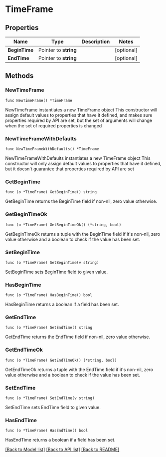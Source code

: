# TimeFrame

## Properties

Name | Type | Description | Notes
------------ | ------------- | ------------- | -------------
**BeginTime** | Pointer to **string** |  | [optional] 
**EndTime** | Pointer to **string** |  | [optional] 

## Methods

### NewTimeFrame

`func NewTimeFrame() *TimeFrame`

NewTimeFrame instantiates a new TimeFrame object
This constructor will assign default values to properties that have it defined,
and makes sure properties required by API are set, but the set of arguments
will change when the set of required properties is changed

### NewTimeFrameWithDefaults

`func NewTimeFrameWithDefaults() *TimeFrame`

NewTimeFrameWithDefaults instantiates a new TimeFrame object
This constructor will only assign default values to properties that have it defined,
but it doesn't guarantee that properties required by API are set

### GetBeginTime

`func (o *TimeFrame) GetBeginTime() string`

GetBeginTime returns the BeginTime field if non-nil, zero value otherwise.

### GetBeginTimeOk

`func (o *TimeFrame) GetBeginTimeOk() (*string, bool)`

GetBeginTimeOk returns a tuple with the BeginTime field if it's non-nil, zero value otherwise
and a boolean to check if the value has been set.

### SetBeginTime

`func (o *TimeFrame) SetBeginTime(v string)`

SetBeginTime sets BeginTime field to given value.

### HasBeginTime

`func (o *TimeFrame) HasBeginTime() bool`

HasBeginTime returns a boolean if a field has been set.

### GetEndTime

`func (o *TimeFrame) GetEndTime() string`

GetEndTime returns the EndTime field if non-nil, zero value otherwise.

### GetEndTimeOk

`func (o *TimeFrame) GetEndTimeOk() (*string, bool)`

GetEndTimeOk returns a tuple with the EndTime field if it's non-nil, zero value otherwise
and a boolean to check if the value has been set.

### SetEndTime

`func (o *TimeFrame) SetEndTime(v string)`

SetEndTime sets EndTime field to given value.

### HasEndTime

`func (o *TimeFrame) HasEndTime() bool`

HasEndTime returns a boolean if a field has been set.


[[Back to Model list]](../README.md#documentation-for-models) [[Back to API list]](../README.md#documentation-for-api-endpoints) [[Back to README]](../README.md)


